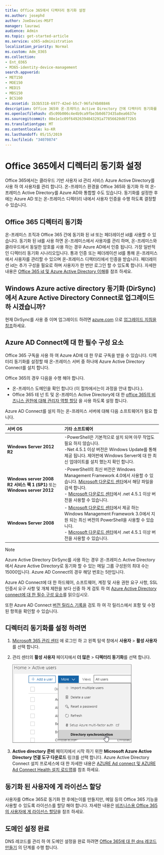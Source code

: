 ```yaml
---
title: Office 365에서 디렉터리 동기화 설정
ms.author: josephd
author: JoeDavies-MSFT
manager: laurawi
audience: Admin
ms.topic: get-started-article
ms.service: o365-administration
localization_priority: Normal
ms.custom: Adm_O365
ms.collection:
- Ent_O365
- M365-identity-device-management
search.appverid:
- MET150
- MOE150
- MED15
- MBS150
- BCS160
ms.assetid: 1b3b5318-6977-42ed-b5c7-96fa74b08846
description: Office 365와 온-프레미스 Active Directory 간에 디렉터리 동기화를 설정 하는 방법에 대해 알아봅니다.
ms.openlocfilehash: d5c09b006c4e4b9ca9fbe3b0d673435a8ea6637e
ms.sourcegitcommit: 08e1e1c09f64926394043291a77856620d6f72b5
ms.translationtype: MT
ms.contentlocale: ko-KR
ms.lasthandoff: 05/15/2019
ms.locfileid: "34070874"
---
```

# <a name="set-up-directory-synchronization-for-office-365"></a>Office 365에서 디렉터리 동기화 설정

Office 365에서는 클라우드 기반 사용자 id 관리 서비스 Azure Active Directory를 사용 하 여 사용자를 관리 합니다. 온-프레미스 환경을 Office 365와 동기화 하 여 온-프레미스 Active Directory를 Azure AD와 통합할 수도 있습니다. 동기화를 설정한 후에는 Azure AD 또는 온-프레미스 디렉터리 내에서 사용자 인증을 수행 하도록 결정할 수 있습니다.
  
## <a name="office-365-directory-synchronization"></a>Office 365 디렉터리 동기화

온-프레미스 조직과 Office 365 간에 동기화 된 id 또는 페더레이션 id를 사용할 수 있습니다. 동기화 된 id를 사용 하면 온-프레미스에서 사용자를 관리 하며, 온-프레미스와 클라우드에서 동일한 암호를 사용 하는 경우 Azure AD에서 인증 됩니다. 가장 일반적인 디렉터리 동기화 시나리오입니다. 통과 인증 또는 페더레이션 id를 통해 온-프레미스에서 사용자를 관리할 수 있으며 온-프레미스 디렉터리에서 인증을 받습니다. 페더레이션 id는 추가 구성을 필요로 하며 사용자가 한 번만 로그인 할 수 있도록 합니다. 자세한 내용은 [Office 365 id 및 Azure Active Directory 이해](about-office-365-identity.md)를 참조 하세요.
  
## <a name="want-to-upgrade-from-windows-azure-active-directory-sync-dirsync-to-azure-active-directory-connect"></a>Windows Azure active directory 동기화 (DirSync)에서 Azure Active Directory Connect로 업그레이드 하 시겠습니까?

현재 DirSync를 사용 중 이며 업그레이드 하려면 [azure.com](https://azure.com) 으로 [업그레이드 지침을 참조](https://go.microsoft.com/fwlink/p/?LinkId=733240)하세요.
  
## <a name="prerequisites-for-azure-ad-connect"></a>Azure AD Connect에 대 한 필수 구성 요소

Office 365 구독을 사용 하 여 Azure AD에 대 한 무료 구독을 받을 수 있습니다. 디렉터리 동기화를 설정할 때 온-프레미스 서버 중 하나에 Azure Active Directory Connect를 설치 합니다.
  
Office 365의 경우 다음을 수행 해야 합니다.
  
- 온-프레미스 도메인을 확인 합니다 (이 절차에서는이 과정을 안내 합니다.).
- Office 365 테 넌 트 및 온-프레미스 Active Directory에 대 한 [office 365의 비즈니스 권한에 대해 관리자 역할 할당](https://support.office.com/article/EAC4D046-1AFD-4F1A-85FC-8219C79E1504) 을 사용 하도록 설정 합니다.

Azure AD Connect를 설치 하는 온-프레미스 서버에 대해 다음 소프트웨어가 필요 합니다.
  
|**서버 OS**|**기타 소프트웨어**|
|:-----|:-----|
|**Windows Server 2012 R2** | -PowerShell은 기본적으로 설치 되며 아무 작업도 필요 하지 않습니다.  <br> -Net 4.5.1 이상 버전은 Windows Update를 통해 제공 됩니다. 제어판에 Windows Server에 대 한 최신 업데이트를 설치 했는지 확인 합니다. |
|**Windows server 2008 R2 서비스 팩 1 (SP1)** 또는 **Windows server 2012** | -PowerShell의 최신 버전은 Windows Management Framework 4.0에서 사용할 수 있습니다. [Microsoft 다운로드 센터](https://go.microsoft.com/fwlink/p/?LinkId=717996)에서 해당 파일을 검색 합니다.  <br> - [Microsoft 다운로드 센터](https://go.microsoft.com/fwlink/p/?LinkId=717996)에서 .net 4.5.1 이상 버전을 사용할 수 있습니다. |
|**Windows Server 2008** | - [Microsoft 다운로드 센터](https://go.microsoft.com/fwlink/p/?LinkId=717996)에서 제공 하는 Windows Management Framework 3.0에서 지원 되는 최신 버전의 PowerShell을 사용할 수 있습니다.  <br> - [Microsoft 다운로드 센터](https://go.microsoft.com/fwlink/p/?LinkId=717996)에서 .net 4.5.1 이상 버전을 사용할 수 있습니다. |

> [!NOTE]
> Azure Active Directory DirSync를 사용 하는 경우 온-프레미스 Active Directory에서 Azure Active Directory로 동기화 할 수 있는 메일 그룹 구성원의 최대 수는 15000입니다. Azure AD Connect의 경우 해당 번호는 5만입니다.
  
Azure AD Connect에 대 한 하드웨어, 소프트웨어, 계정 및 사용 권한 요구 사항, SSL 인증서 요구 사항 및 개체 제한을 보다 신중 하 게 검토 하 여 [Azure Active Directory connect에 대 한 필수 구성 요소](https://docs.microsoft.com/azure/active-directory/hybrid/how-to-connect-install-prerequisites)를 읽으십시오.
  
또한 Azure AD Connect [버전 릴리스 기록을](https://docs.microsoft.com/azure/active-directory/hybrid/reference-connect-version-history) 검토 하 여 각 릴리스에서 포함 및 수정 된 항목을 확인할 수 있습니다.

## <a name="to-set-up-directory-synchronization"></a>디렉터리 동기화를 설정 하려면

1. [Microsoft 365 관리 센터](https://admin.microsoft.com) 에 로그인 하 고 왼쪽 탐색 창에서 **사용자** \> **활성 사용자** 를 선택 합니다.
2. 관리 센터의 **활성 사용자** 페이지에서 **더 많은** \> **디렉터리 동기화**를 선택 합니다.

    ![기타 메뉴에서 디렉터리 동기화를 선택 합니다.](media/dc6669e5-c01b-471e-9cdf-04f5d44e1c4b.png)
  
3. **Active directory 준비** 페이지에서 시작 하기 위한 **Microsoft Azure Active Directory 연결 도구 다운로드** 링크를 선택 합니다. Azure Active Directory Connect 설치 프로세스에 대 한 자세한 내용은 [AZURE Ad connect 및 AZURE Ad Connect Health 설치 로드맵](https://docs.microsoft.com/azure/active-directory/hybrid/how-to-connect-install-roadmap)를 참조 하세요.

## <a name="assign-licenses-to-synchronized-users"></a>동기화 된 사용자에 게 라이선스 할당

사용자를 Office 365로 동기화 한 후에는이를 만들지만, 메일 등의 Office 365 기능을 사용할 수 있도록 라이선스를 할당 해야 합니다. 자세한 내용은 [비즈니스용 Office 365의 사용자에 게 라이선스 할당](https://support.office.com/article/997596b5-4173-4627-b915-36abac6786dc)을 참조 하세요.

## <a name="finish-setting-up-domains"></a>도메인 설정 완료

DNS 레코드를 관리 하 여 도메인 설정을 완료 하려면 [Office 365에 대 한 dns 레코드 만들기](https://support.office.com/article/b0f3fdca-8a80-4e8e-9ef3-61e8a2a9ab23) 의 단계를 수행 합니다.